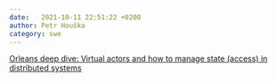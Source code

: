 ```yaml
---
date:   2021-10-11 22:51:22 +0200
author: Petr Houška
category: swe
---	
```

[Orleans deep dive: Virtual actors and how to manage state (access) in distributed systems](https://www.youtube.com/watch?v=R0ODfwU6MzQ)
